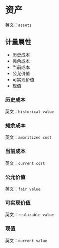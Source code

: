 # 资产

英文：`assets`

## 计量属性

* 历史成本
* 摊余成本
* 当前成本
* 公允价值
* 可实现价值
* 现值

### 历史成本

英文：`historical value`

### 摊余成本

英文：`amoritized cost`

### 当前成本

英文：`current cost`

### 公允价值

英文：`fair value`

### 可实现价值

英文：`realizable value`

### 现值

英文：`current value`
